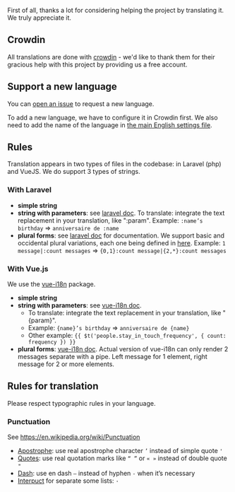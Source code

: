 First of all, thanks a lot for considering helping the project by translating it. We truly appreciate it.

## Crowdin
All translations are done with [crowdin](https://crowdin.com/project/monicahq) - we'd like to thank them for their gracious help with this project by providing us a free account.

## Support a new language

You can [open an issue](https://github.com/monicahq/monica/issues/new) to request a new language.

To add a new language, we have to configure it in Crowdin first. We also need to add the name of the language in [the main English settings file](https://github.com/monicahq/monica/blob/master/resources/lang/en/settings.php).

## Rules

Translation appears in two types of files in the codebase: in Laravel (php) and VueJS. We do support 3 types of strings.

### With Laravel

- **simple string**
- **string with parameters**: see [laravel doc](https://laravel.com/docs/5.6/localization#replacing-parameters-in-translation-strings).
  To translate: integrate the text replacement in your translation, like ":param".
  Example: `:name’s birthday` => `anniversaire de :name`
- **plural forms**: see [laravel doc](https://laravel.com/docs/5.6/localization#pluralization) for documentation. We support basic and occidental plural variations, each one being defined in [here](https://github.com/laravel/framework/blob/5.6/src/Illuminate/Translation/MessageSelector.php#L110).
  Example: `1 message|:count messages` => `{0,1}:count message|{2,*}:count messages`

### With Vue.js

We use the [vue-i18n](https://www.npmjs.com/package/vue-i18n) package.

- **simple string**
- **string with parameters**: see [vue-i18n doc](http://kazupon.github.io/vue-i18n/en/formatting.html#html-formatting).
  - To translate: integrate the text replacement in your translation, like "{param}".
  - Example: `{name}’s birthday` => `anniversaire de {name}`
  - Other example: `{{ $t('people.stay_in_touch_frequency', { count: frequency }) }}`
- **plural forms**: [vue-i18n doc](http://kazupon.github.io/vue-i18n/en/pluralization.html).
  Actual version of vue-i18n can only render 2 messages separate with a pipe. Left message for 1 element, right message for 2 or more elements.

## Rules for translation

Please respect typographic rules in your language.

### Punctuation

See https://en.wikipedia.org/wiki/Punctuation

- [Apostrophe](https://en.wikipedia.org/wiki/Apostrophe): use real apostrophe character `’` instead of simple quote `'`
- [Quotes](https://en.wikipedia.org/wiki/Quotation_mark): use real quotation marks like `“ ”` or `« »` instead of double quote `"`
- [Dash](https://en.wikipedia.org/wiki/Dash): use en dash `–` instead of hyphen `-` when it’s necessary
- [Interpuct](https://en.wikipedia.org/wiki/Interpunct) for separate some lists: `·`

